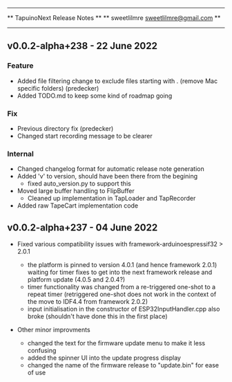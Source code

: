 *****************************************
** TapuinoNext Release Notes           **
** sweetlilmre <sweetlilmre@gmail.com> **
*****************************************

## v0.0.2-alpha+238 - 22 June 2022

### Feature
  - Added file filtering change to exclude files starting with . (remove Mac specific folders) (predecker)
  - Added TODO.md to keep some kind of roadmap going

### Fix
  - Previous directory fix (predecker)
  - Changed start recording message to be clearer

### Internal
  - Changed changelog format for automatic release note generation
  - Added 'v' to version, should have been there from the begining
    - fixed auto_version.py to support this
  - Moved large buffer handling to FlipBuffer
    - Cleaned up implementation in TapLoader and TapRecorder
  - Added raw TapeCart implementation code

## v0.0.2-alpha+237 - 04 June 2022
  - Fixed various compatibility issues with framework-arduinoespressif32 > 2.0.1
    - the platform is pinned to version 4.0.1 (and hence framework 2.0.1) waiting for timer fixes to get into the next framework release and platform update (4.0.5 and 2.0.4?)
    - timer functionality was changed from a re-triggered one-shot to a repeat timer (retriggered one-shot does not work in the context of the move to IDF4.4 from framework 2.0.2)
    - input initialisation in the constructor of ESP32InputHandler.cpp also broke (shouldn't have done this in the first place)

  - Other minor improvments
    - changed the text for the firmware update menu to make it less confusing
    - added the spinner UI into the update progress display
    - changed the name of the firmware release to "update.bin" for ease of use
